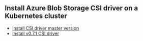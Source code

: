 ## Install Azure Blob Storage CSI driver on a Kubernetes cluster

 - [install CSI driver master version](./install-csi-driver-master.md)
 - [install v0.7.1 CSI driver](./install-csi-driver-v0.7.1.md)
